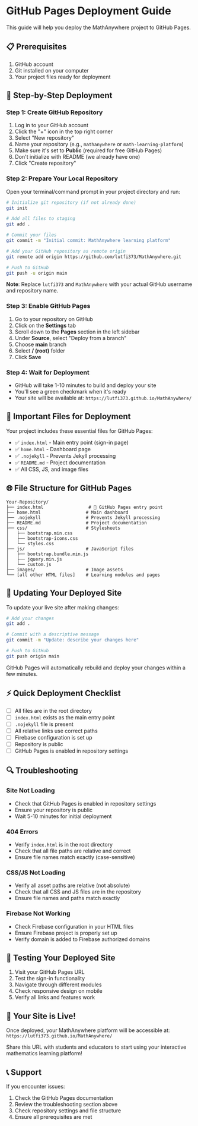 # GitHub Pages Deployment Guide

This guide will help you deploy the MathAnywhere project to GitHub Pages.

## 📋 Prerequisites

1. GitHub account
2. Git installed on your computer
3. Your project files ready for deployment

## 🚀 Step-by-Step Deployment

### Step 1: Create GitHub Repository

1. Log in to your GitHub account
2. Click the "+" icon in the top right corner
3. Select "New repository"
4. Name your repository (e.g., `mathanywhere` or `math-learning-platform`)
5. Make sure it's set to **Public** (required for free GitHub Pages)
6. Don't initialize with README (we already have one)
7. Click "Create repository"

### Step 2: Prepare Your Local Repository

Open your terminal/command prompt in your project directory and run:

```bash
# Initialize git repository (if not already done)
git init

# Add all files to staging
git add .

# Commit your files
git commit -m "Initial commit: MathAnywhere learning platform"

# Add your GitHub repository as remote origin
git remote add origin https://github.com/lutfi373/MathAnywhere.git

# Push to GitHub
git push -u origin main
```

**Note**: Replace `lutfi373` and `MathAnywhere` with your actual GitHub username and repository name.

### Step 3: Enable GitHub Pages

1. Go to your repository on GitHub
2. Click on the **Settings** tab
3. Scroll down to the **Pages** section in the left sidebar
4. Under **Source**, select "Deploy from a branch"
5. Choose **main** branch
6. Select **/ (root)** folder
7. Click **Save**

### Step 4: Wait for Deployment

- GitHub will take 1-10 minutes to build and deploy your site
- You'll see a green checkmark when it's ready
- Your site will be available at: `https://lutfi373.github.io/MathAnywhere/`

## 🔧 Important Files for Deployment

Your project includes these essential files for GitHub Pages:

- ✅ `index.html` - Main entry point (sign-in page)
- ✅ `home.html` - Dashboard page
- ✅ `.nojekyll` - Prevents Jekyll processing
- ✅ `README.md` - Project documentation
- ✅ All CSS, JS, and image files

## 🌐 File Structure for GitHub Pages

```
Your-Repository/
├── index.html                 # 🚀 GitHub Pages entry point
├── home.html                 # Main dashboard
├── .nojekyll                 # Prevents Jekyll processing
├── README.md                 # Project documentation
├── css/                      # Stylesheets
│   ├── bootstrap.min.css
│   ├── bootstrap-icons.css
│   └── styles.css
├── js/                       # JavaScript files
│   ├── bootstrap.bundle.min.js
│   ├── jquery.min.js
│   └── custom.js
├── images/                   # Image assets
└── [all other HTML files]    # Learning modules and pages
```

## 🔄 Updating Your Deployed Site

To update your live site after making changes:

```bash
# Add your changes
git add .

# Commit with a descriptive message
git commit -m "Update: describe your changes here"

# Push to GitHub
git push origin main
```

GitHub Pages will automatically rebuild and deploy your changes within a few minutes.

## ⚡ Quick Deployment Checklist

- [ ] All files are in the root directory
- [ ] `index.html` exists as the main entry point
- [ ] `.nojekyll` file is present
- [ ] All relative links use correct paths
- [ ] Firebase configuration is set up
- [ ] Repository is public
- [ ] GitHub Pages is enabled in repository settings

## 🔍 Troubleshooting

### Site Not Loading
- Check that GitHub Pages is enabled in repository settings
- Ensure your repository is public
- Wait 5-10 minutes for initial deployment

### 404 Errors
- Verify `index.html` is in the root directory
- Check that all file paths are relative and correct
- Ensure file names match exactly (case-sensitive)

### CSS/JS Not Loading
- Verify all asset paths are relative (not absolute)
- Check that all CSS and JS files are in the repository
- Ensure file names and paths match exactly

### Firebase Not Working
- Check Firebase configuration in your HTML files
- Ensure Firebase project is properly set up
- Verify domain is added to Firebase authorized domains

## 📱 Testing Your Deployed Site

1. Visit your GitHub Pages URL
2. Test the sign-in functionality
3. Navigate through different modules
4. Check responsive design on mobile
5. Verify all links and features work

## 🎉 Your Site is Live!

Once deployed, your MathAnywhere platform will be accessible at:
`https://lutfi373.github.io/MathAnywhere/`

Share this URL with students and educators to start using your interactive mathematics learning platform!

## 📞 Support

If you encounter issues:
1. Check the GitHub Pages documentation
2. Review the troubleshooting section above
3. Check repository settings and file structure
4. Ensure all prerequisites are met 

<head>
    <base href="/MathAnywhere/">
    <!-- rest of your head content -->
</head> 